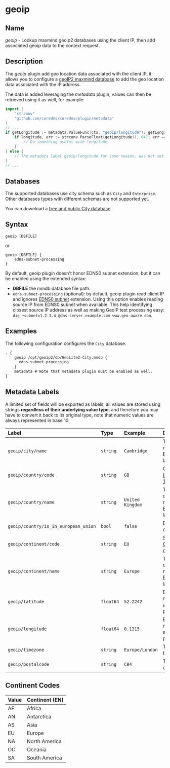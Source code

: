 # geoip

## Name

*geoip* - Lookup maxmind geoip2 databases using the client IP, then add associated geoip data to the context request.

## Description

The *geoip* plugin add geo location data associated with the client IP, it allows you to configure a [geoIP2 maxmind database](https://dev.maxmind.com/geoip/docs/databases) to add the geo location data associated with the IP address.

The data is added leveraging the *metadata* plugin, values can then be retrieved using it as well, for example:

```go
import (
    "strconv"
    "github.com/coredns/coredns/plugin/metadata"
)
// ...
if getLongitude := metadata.ValueFunc(ctx, "geoip/longitude"); getLongitude != nil {
    if longitude, err := strconv.ParseFloat(getLongitude(), 64); err == nil {
        // Do something useful with longitude.
    }
} else {
    // The metadata label geoip/longitude for some reason, was not set.
}
// ...
```

## Databases

The supported databases use city schema such as `City` and `Enterprise`. Other databases types with different schemas are not supported yet.

You can download a [free and public City database](https://dev.maxmind.com/geoip/geolite2-free-geolocation-data).

## Syntax

```text
geoip [DBFILE]
```

or

```text
geoip [DBFILE] {
    edns-subnet-processing
}
```

By default, geoip plugin doesn't honor EDNS0 subnet extension, but it can be enabled using the extended syntax:

* **DBFILE** the mmdb database file path.
* `edns-subnet-processing` (optional): by default, geoip plugin read client IP and ignores [EDNS0 subnet](https://en.wikipedia.org/wiki/EDNS_Client_Subnet) extension. Using this option enables reading source IP from EDNS0 subnet when available. This help identifying closest source IP address as well as making GeoIP test processing easy: `dig +subnet=1.2.3.4 @dns-server.example.com www.geo-aware.com`.

## Examples

The following configuration configures the `City` database.

```txt
. {
    geoip /opt/geoip2/db/GeoLite2-City.mmdb {
      edns-subnet-processing
    }
    metadata # Note that metadata plugin must be enabled as well.
}
```

## Metadata Labels

A limited set of fields will be exported as labels, all values are stored using strings **regardless of their underlying value type**, and therefore you may have to convert it back to its original type, note that numeric values are always represented in base 10.

| Label                                | Type      | Example          | Description
| :----------------------------------- | :-------- | :--------------  | :------------------
| `geoip/city/name`                    | `string`  | `Cambridge`      | Then city name in English language.
| `geoip/country/code`                 | `string`  | `GB`             | Country [ISO 3166-1](https://en.wikipedia.org/wiki/ISO_3166-1) code.
| `geoip/country/name`                 | `string`  | `United Kingdom` | The country name in English language.
| `geoip/country/is_in_european_union` | `bool`    | `false`          | Either `true` or `false`.
| `geoip/continent/code`               | `string`  | `EU`             | See [Continent codes](#ContinentCodes).
| `geoip/continent/name`               | `string`  | `Europe`         | The continent name in English language.
| `geoip/latitude`                     | `float64` | `52.2242`        | Base 10, max available precision.
| `geoip/longitude`                    | `float64` | `0.1315`         | Base 10, max available precision.
| `geoip/timezone`                     | `string`  | `Europe/London`  | The timezone.
| `geoip/postalcode`                   | `string`  | `CB4`            | The postal code.

## Continent Codes

| Value | Continent (EN) |
| :---- | :------------- |
| AF    | Africa         |
| AN    | Antarctica     |
| AS    | Asia           |
| EU    | Europe         |
| NA    | North America  |
| OC    | Oceania        |
| SA    | South America  |
